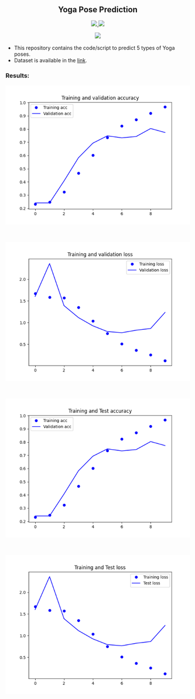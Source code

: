 <p align="center">
  <h2 align="center" style="margin-top: -4px !important;">Yoga Pose Prediction</h2>
  <p align="center">
    <a href="https://github.com/dhhruv/Yoga-Pose-Prediction/blob/master/LICENSE">
      <img src="https://img.shields.io/badge/license-MIT-informational">
    </a>
    <a href="https://www.python.org/">
    	<img src="https://img.shields.io/badge/python-v3.8-informational">
    </a>
  </p>
</p>
<p align="center">
	<img src="http://ForTheBadge.com/images/badges/made-with-python.svg">
</p>

- This repository contains the code/script to predict 5 types of Yoga poses.
- Dataset is available in the [link]().

### Results:

<p align="center">
	<img src="./assets/Figure_1.png">
</p>
<br>

<p align="center">
	<img src="./assets/Figure_2.png">
</p>
<br>

<p align="center">
	<img src="./assets/Figure_3.png">
</p>
<br>

<p align="center">
	<img src="./assets/Figure_4.png">
</p>
<br>

